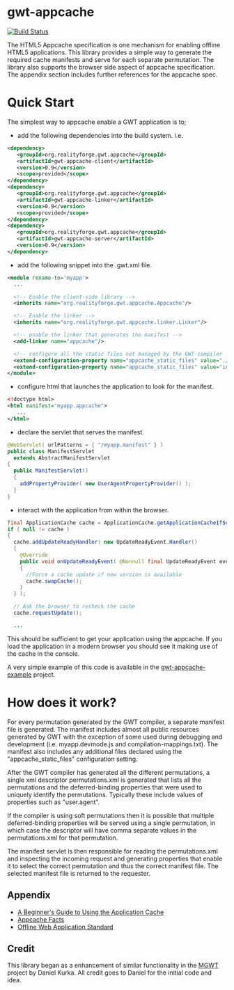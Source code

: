 gwt-appcache
============

[![Build Status](https://secure.travis-ci.org/realityforge/gwt-appcache.png?branch=master)](http://travis-ci.org/realityforge/gwt-appcache)

The HTML5 Appcache specification is one mechanism for enabling offline
HTML5 applications. This library provides a simple way to generate the
required cache manifests and serve for each separate permutation. The
library also supports the browser side aspect of appcache
specification. The appendix section includes further references for
the appcache spec.

Quick Start
===========

The simplest way to appcache enable a GWT application is to;

* add the following dependencies into the build system. i.e.

```xml
<dependency>
   <groupId>org.realityforge.gwt.appcache</groupId>
   <artifactId>gwt-appcache-client</artifactId>
   <version>0.9</version>
   <scope>provided</scope>
</dependency>
<dependency>
   <groupId>org.realityforge.gwt.appcache</groupId>
   <artifactId>gwt-appcache-linker</artifactId>
   <version>0.9</version>
   <scope>provided</scope>
</dependency>
<dependency>
   <groupId>org.realityforge.gwt.appcache</groupId>
   <artifactId>gwt-appcache-server</artifactId>
   <version>0.9</version>
</dependency>
```

* add the following snippet into the .gwt.xml file.

```xml
<module rename-to='myapp'>
  ...

  <!-- Enable the client-side library -->
  <inherits name="org.realityforge.gwt.appcache.Appcache"/>

  <!-- Enable the linker -->
  <inherits name="org.realityforge.gwt.appcache.linker.Linker"/>

  <!-- enable the linker that generates the manifest -->
  <add-linker name="appcache"/>

  <!-- configure all the static files not managed by the GWT compiler -->
  <extend-configuration-property name="appcache_static_files" value="./"/>
  <extend-configuration-property name="appcache_static_files" value="index.html"/>
</module>
```

* configure html that launches the application to look for the manifest.

```xml
<!doctype html>
<html manifest="myapp.appcache">
   ...
</html>
```

* declare the servlet that serves the manifest.

```java
@WebServlet( urlPatterns = { "/myapp.manifest" } )
public class ManifestServlet
  extends AbstractManifestServlet
{
  public ManifestServlet()
  {
    addPropertyProvider( new UserAgentPropertyProvider() );
  }
}
```

* interact with the application from within the browser.

```java
final ApplicationCache cache = ApplicationCache.getApplicationCacheIfSupported();
if ( null != cache )
{
  cache.addUpdateReadyHandler( new UpdateReadyEvent.Handler()
  {
    @Override
    public void onUpdateReadyEvent( @Nonnull final UpdateReadyEvent event )
    {
      //Force a cache update if new version is available
      cache.swapCache();
    }
  } );

  // Ask the browser to recheck the cache
  cache.requestUpdate();

  ...
```


This should be sufficient to get your application using the appcache. If you
load the application in a modern browser you should see it making use of the
cache in the console.

A very simple example of this code is available in the
[gwt-appcache-example](https://github.com/realityforge/gwt-appcache-example)
project.

How does it work?
=================

For every permutation generated by the GWT compiler, a separate manifest file
is generated. The manifest includes almost all public resources generated by
GWT with the exception of some used during debugging and development (i.e.
myapp.devmode.js and compilation-mappings.txt). The manifest also includes
any additional files declared using the "appcache_static_files" configuration
setting.

After the GWT compiler has generated all the different permutations, a single
xml descriptor permutations.xml is generated that lists all the permutations
and the  deferred-binding properties that were used to uniquely identify the
permutations. Typically these include values of properties such as "user.agent".

If the compiler is using soft permutations then it is possible that multiple
deferred-binding properties will be served using a single permutation, in which
case the descriptor will have comma separate values in the permutations.xml for
that permutation.

The manifest servlet is then responsible for reading the permutations.xml and
inspecting the incoming request and generating properties that enable it to select
the correct permutation and thus the correct manifest file. The selected manifest
file is returned to the requester.

Appendix
--------

* [A Beginner's Guide to Using the Application Cache](http://www.html5rocks.com/en/tutorials/appcache/beginner/)
* [Appcache Facts](http://appcachefacts.info/)
* [Offline Web Application Standard](http://www.whatwg.org/specs/web-apps/current-work/multipage/offline.html)

Credit
------

This library began as a enhancement of similar functionality in the
[MGWT](https://github.com/dankurka/mgwt) project by Daniel Kurka. All
credit goes to Daniel for the initial code and idea.
